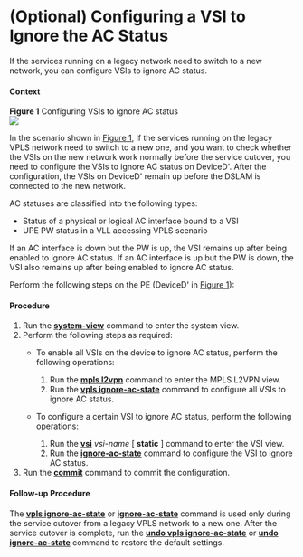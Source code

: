 (Optional) Configuring a VSI to Ignore the AC Status
====================================================

If the services running on a legacy network need to switch to a new network, you can configure VSIs to ignore AC status.

#### Context

**Figure 1** Configuring VSIs to ignore AC status  
![](figure/en-us_image_0000002040250016.png)

In the scenario shown in [Figure 1](#EN-US_TASK_0172370088__en-us_task_0172370100_fig_dc_vrp_vpls_cfg_500601), if the services running on the legacy VPLS network need to switch to a new one, and you want to check whether the VSIs on the new network work normally before the service cutover, you need to configure the VSIs to ignore AC status on DeviceD'. After the configuration, the VSIs on DeviceD' remain up before the DSLAM is connected to the new network.

AC statuses are classified into the following types:

* Status of a physical or logical AC interface bound to a VSI
* UPE PW status in a VLL accessing VPLS scenario

If an AC interface is down but the PW is up, the VSI remains up after being enabled to ignore AC status. If an AC interface is up but the PW is down, the VSI also remains up after being enabled to ignore AC status.

Perform the following steps on the PE (DeviceD' in [Figure 1](#EN-US_TASK_0172370088__en-us_task_0172370100_fig_dc_vrp_vpls_cfg_500601)):


#### Procedure

1. Run the [**system-view**](cmdqueryname=system-view) command to enter the system view.
2. Perform the following steps as required:
   * To enable all VSIs on the device to ignore AC status, perform the following operations:
     
     1. Run the [**mpls l2vpn**](cmdqueryname=mpls+l2vpn) command to enter the MPLS L2VPN view.
     2. Run the [**vpls ignore-ac-state**](cmdqueryname=vpls+ignore-ac-state) command to configure all VSIs to ignore AC status.
   * To configure a certain VSI to ignore AC status, perform the following operations:
     
     1. Run the [**vsi**](cmdqueryname=vsi) *vsi-name* [ **static** ] command to enter the VSI view.
     2. Run the [**ignore-ac-state**](cmdqueryname=ignore-ac-state) command to configure the VSI to ignore AC status.
3. Run the [**commit**](cmdqueryname=commit) command to commit the configuration.

#### Follow-up Procedure

The [**vpls ignore-ac-state**](cmdqueryname=vpls+ignore-ac-state) or [**ignore-ac-state**](cmdqueryname=ignore-ac-state) command is used only during the service cutover from a legacy VPLS network to a new one. After the service cutover is complete, run the [**undo vpls ignore-ac-state**](cmdqueryname=undo+vpls+ignore-ac-state) or [**undo ignore-ac-state**](cmdqueryname=undo+ignore-ac-state) command to restore the default settings.